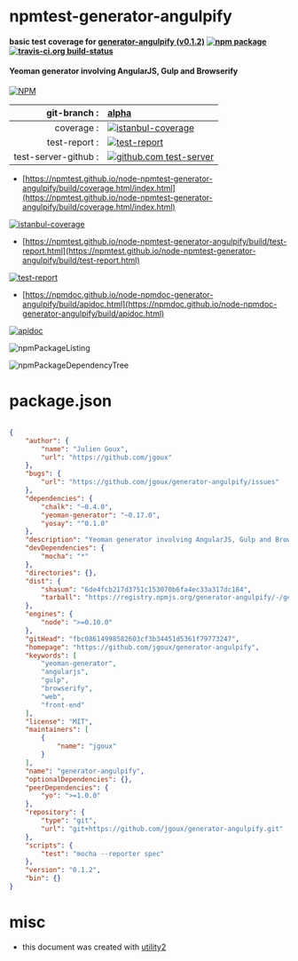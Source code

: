 # npmtest-generator-angulpify

#### basic test coverage for  [generator-angulpify (v0.1.2)](https://github.com/jgoux/generator-angulpify)  [![npm package](https://img.shields.io/npm/v/npmtest-generator-angulpify.svg?style=flat-square)](https://www.npmjs.org/package/npmtest-generator-angulpify) [![travis-ci.org build-status](https://api.travis-ci.org/npmtest/node-npmtest-generator-angulpify.svg)](https://travis-ci.org/npmtest/node-npmtest-generator-angulpify)

#### Yeoman generator involving AngularJS, Gulp and Browserify

[![NPM](https://nodei.co/npm/generator-angulpify.png?downloads=true&downloadRank=true&stars=true)](https://www.npmjs.com/package/generator-angulpify)

| git-branch : | [alpha](https://github.com/npmtest/node-npmtest-generator-angulpify/tree/alpha)|
|--:|:--|
| coverage : | [![istanbul-coverage](https://npmtest.github.io/node-npmtest-generator-angulpify/build/coverage.badge.svg)](https://npmtest.github.io/node-npmtest-generator-angulpify/build/coverage.html/index.html)|
| test-report : | [![test-report](https://npmtest.github.io/node-npmtest-generator-angulpify/build/test-report.badge.svg)](https://npmtest.github.io/node-npmtest-generator-angulpify/build/test-report.html)|
| test-server-github : | [![github.com test-server](https://npmtest.github.io/node-npmtest-generator-angulpify/GitHub-Mark-32px.png)](https://npmtest.github.io/node-npmtest-generator-angulpify/build/app/index.html) | | build-artifacts : | [![build-artifacts](https://npmtest.github.io/node-npmtest-generator-angulpify/glyphicons_144_folder_open.png)](https://github.com/npmtest/node-npmtest-generator-angulpify/tree/gh-pages/build)|

- [https://npmtest.github.io/node-npmtest-generator-angulpify/build/coverage.html/index.html](https://npmtest.github.io/node-npmtest-generator-angulpify/build/coverage.html/index.html)

[![istanbul-coverage](https://npmtest.github.io/node-npmtest-generator-angulpify/build/screenCapture.buildCi.browser.%252Ftmp%252Fbuild%252Fcoverage.lib.html.png)](https://npmtest.github.io/node-npmtest-generator-angulpify/build/coverage.html/index.html)

- [https://npmtest.github.io/node-npmtest-generator-angulpify/build/test-report.html](https://npmtest.github.io/node-npmtest-generator-angulpify/build/test-report.html)

[![test-report](https://npmtest.github.io/node-npmtest-generator-angulpify/build/screenCapture.buildCi.browser.%252Ftmp%252Fbuild%252Ftest-report.html.png)](https://npmtest.github.io/node-npmtest-generator-angulpify/build/test-report.html)

- [https://npmdoc.github.io/node-npmdoc-generator-angulpify/build/apidoc.html](https://npmdoc.github.io/node-npmdoc-generator-angulpify/build/apidoc.html)

[![apidoc](https://npmdoc.github.io/node-npmdoc-generator-angulpify/build/screenCapture.buildCi.browser.%252Ftmp%252Fbuild%252Fapidoc.html.png)](https://npmdoc.github.io/node-npmdoc-generator-angulpify/build/apidoc.html)

![npmPackageListing](https://npmtest.github.io/node-npmtest-generator-angulpify/build/screenCapture.npmPackageListing.svg)

![npmPackageDependencyTree](https://npmtest.github.io/node-npmtest-generator-angulpify/build/screenCapture.npmPackageDependencyTree.svg)



# package.json

```json

{
    "author": {
        "name": "Julien Goux",
        "url": "https://github.com/jgoux"
    },
    "bugs": {
        "url": "https://github.com/jgoux/generator-angulpify/issues"
    },
    "dependencies": {
        "chalk": "~0.4.0",
        "yeoman-generator": "~0.17.0",
        "yosay": "^0.1.0"
    },
    "description": "Yeoman generator involving AngularJS, Gulp and Browserify",
    "devDependencies": {
        "mocha": "*"
    },
    "directories": {},
    "dist": {
        "shasum": "6de4fcb217d3751c153070b6fa4ec33a317dc184",
        "tarball": "https://registry.npmjs.org/generator-angulpify/-/generator-angulpify-0.1.2.tgz"
    },
    "engines": {
        "node": ">=0.10.0"
    },
    "gitHead": "fbc08614998582603cf3b34451d5361f79773247",
    "homepage": "https://github.com/jgoux/generator-angulpify",
    "keywords": [
        "yeoman-generator",
        "angularjs",
        "gulp",
        "browserify",
        "web",
        "front-end"
    ],
    "license": "MIT",
    "maintainers": [
        {
            "name": "jgoux"
        }
    ],
    "name": "generator-angulpify",
    "optionalDependencies": {},
    "peerDependencies": {
        "yo": ">=1.0.0"
    },
    "repository": {
        "type": "git",
        "url": "git+https://github.com/jgoux/generator-angulpify.git"
    },
    "scripts": {
        "test": "mocha --reporter spec"
    },
    "version": "0.1.2",
    "bin": {}
}
```



# misc
- this document was created with [utility2](https://github.com/kaizhu256/node-utility2)
